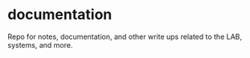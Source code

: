 # documentation
Repo for notes, documentation, and other write ups related to the LAB, systems, and more.
